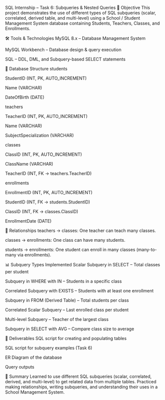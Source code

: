SQL Internship – Task 6: Subqueries & Nested Queries
📌 Objective
This project demonstrates the use of different types of SQL subqueries (scalar, correlated, derived table, and multi-level) using a School / Student Management System database containing Students, Teachers, Classes, and Enrollments.

🛠️ Tools & Technologies
MySQL 8.x – Database Management System

MySQL Workbench – Database design & query execution

SQL – DDL, DML, and Subquery-based SELECT statements

📁 Database Structure
students

StudentID (INT, PK, AUTO_INCREMENT)

Name (VARCHAR)

DateOfBirth (DATE)

teachers

TeacherID (INT, PK, AUTO_INCREMENT)

Name (VARCHAR)

SubjectSpecialization (VARCHAR)

classes

ClassID (INT, PK, AUTO_INCREMENT)

ClassName (VARCHAR)

TeacherID (INT, FK → teachers.TeacherID)

enrollments

EnrollmentID (INT, PK, AUTO_INCREMENT)

StudentID (INT, FK → students.StudentID)

ClassID (INT, FK → classes.ClassID)

EnrollmentDate (DATE)

🔗 Relationships
teachers → classes: One teacher can teach many classes.

classes → enrollments: One class can have many students.

students → enrollments: One student can enroll in many classes (many-to-many via enrollments).

📊 Subquery Types Implemented
Scalar Subquery in SELECT – Total classes per student

Subquery in WHERE with IN – Students in a specific class

Correlated Subquery with EXISTS – Students with at least one enrollment

Subquery in FROM (Derived Table) – Total students per class

Correlated Scalar Subquery – Last enrolled class per student

Multi-level Subquery – Teacher of the largest class

Subquery in SELECT with AVG – Compare class size to average

📌 Deliverables
SQL script for creating and populating tables

SQL script for subquery examples (Task 6)

ER Diagram of the database

Query outputs

📌 Summary
Learned to use different SQL subqueries (scalar, correlated, derived, and multi-level) to get related data from multiple tables. Practiced making relationships, writing subqueries, and understanding their uses in a School Management System.
